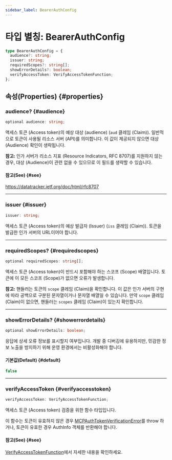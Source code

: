 ```yaml
---
sidebar_label: BearerAuthConfig
---
```


# 타입 별칭: BearerAuthConfig

```ts
type BearerAuthConfig = {
  audience?: string;
  issuer: string;
  requiredScopes?: string[];
  showErrorDetails?: boolean;
  verifyAccessToken: VerifyAccessTokenFunction;
};
```

## 속성(Properties) {#properties}

### audience? {#audience}

```ts
optional audience: string;
```

액세스 토큰 (Access token)의 예상 대상 (audience) (`aud` 클레임 (Claim)). 일반적으로 토큰이 사용될 리소스 서버 (API)를 의미합니다. 이 값이 제공되지 않으면 대상 (Audience) 확인이 생략됩니다.

**참고:** 인가 서버가 리소스 지표 (Resource Indicators, RFC 8707)를 지원하지 않는 경우, 대상 (Audience)이 관련 없을 수 있으므로 이 필드를 생략할 수 있습니다.

#### 참고(See) {#see}

https://datatracker.ietf.org/doc/html/rfc8707

***

### issuer {#issuer}

```ts
issuer: string;
```

액세스 토큰 (Access token)의 예상 발급자 (Issuer) (`iss` 클레임 (Claim)). 토큰을 발급한 인가 서버의 URL이어야 합니다.

***

### requiredScopes? {#requiredscopes}

```ts
optional requiredScopes: string[];
```

액세스 토큰 (Access token)이 반드시 포함해야 하는 스코프 (Scope) 배열입니다. 토큰에 이 모든 스코프 (Scope)가 없으면 오류가 발생합니다.

**참고:** 핸들러는 토큰의 `scope` 클레임 (Claim)을 확인합니다. 이 값은 인가 서버의 구현에 따라 공백으로 구분된 문자열이거나 문자열 배열일 수 있습니다. 만약 `scope` 클레임 (Claim)이 없으면, 핸들러는 `scopes` 클레임 (Claim)이 있는지 확인합니다.

***

### showErrorDetails? {#showerrordetails}

```ts
optional showErrorDetails: boolean;
```

응답에 상세 오류 정보를 표시할지 여부입니다. 개발 중 디버깅에 유용하지만, 민감한 정보 노출을 방지하기 위해 운영 환경에서는 비활성화해야 합니다.

#### 기본값(Default) {#default}

```ts
false
```

***

### verifyAccessToken {#verifyaccesstoken}

```ts
verifyAccessToken: VerifyAccessTokenFunction;
```

액세스 토큰 (Access token) 검증을 위한 함수 타입입니다.

이 함수는 토큰이 유효하지 않은 경우 [MCPAuthTokenVerificationError](/references/js/classes/MCPAuthTokenVerificationError.md)를 throw 하거나, 토큰이 유효한 경우 AuthInfo 객체를 반환해야 합니다.

#### 참고(See) {#see}

[VerifyAccessTokenFunction](/references/js/type-aliases/VerifyAccessTokenFunction.md)에서 자세한 내용을 확인하세요.
